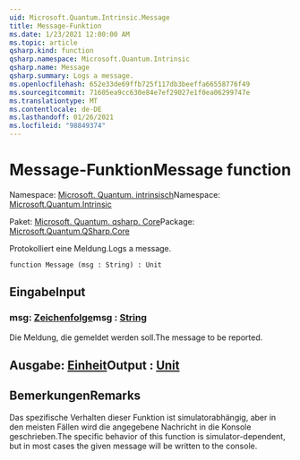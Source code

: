 ```yaml
---
uid: Microsoft.Quantum.Intrinsic.Message
title: Message-Funktion
ms.date: 1/23/2021 12:00:00 AM
ms.topic: article
qsharp.kind: function
qsharp.namespace: Microsoft.Quantum.Intrinsic
qsharp.name: Message
qsharp.summary: Logs a message.
ms.openlocfilehash: 652e33de69ffb725f117db3beeffa66558776f49
ms.sourcegitcommit: 71605ea9cc630e84e7ef29027e1f0ea06299747e
ms.translationtype: MT
ms.contentlocale: de-DE
ms.lasthandoff: 01/26/2021
ms.locfileid: "98849374"
---
```

# <a name="message-function"></a><span data-ttu-id="13888-102">Message-Funktion</span><span class="sxs-lookup"><span data-stu-id="13888-102">Message function</span></span>

<span data-ttu-id="13888-103">Namespace: [Microsoft. Quantum. intrinsisch](xref:Microsoft.Quantum.Intrinsic)</span><span class="sxs-lookup"><span data-stu-id="13888-103">Namespace: [Microsoft.Quantum.Intrinsic](xref:Microsoft.Quantum.Intrinsic)</span></span>

<span data-ttu-id="13888-104">Paket: [Microsoft. Quantum. qsharp. Core](https://nuget.org/packages/Microsoft.Quantum.QSharp.Core)</span><span class="sxs-lookup"><span data-stu-id="13888-104">Package: [Microsoft.Quantum.QSharp.Core](https://nuget.org/packages/Microsoft.Quantum.QSharp.Core)</span></span>


<span data-ttu-id="13888-105">Protokolliert eine Meldung.</span><span class="sxs-lookup"><span data-stu-id="13888-105">Logs a message.</span></span>

```qsharp
function Message (msg : String) : Unit
```


## <a name="input"></a><span data-ttu-id="13888-106">Eingabe</span><span class="sxs-lookup"><span data-stu-id="13888-106">Input</span></span>

### <a name="msg--string"></a><span data-ttu-id="13888-107">msg: [Zeichenfolge](xref:microsoft.quantum.lang-ref.string)</span><span class="sxs-lookup"><span data-stu-id="13888-107">msg : [String](xref:microsoft.quantum.lang-ref.string)</span></span>

<span data-ttu-id="13888-108">Die Meldung, die gemeldet werden soll.</span><span class="sxs-lookup"><span data-stu-id="13888-108">The message to be reported.</span></span>



## <a name="output--unit"></a><span data-ttu-id="13888-109">Ausgabe: [Einheit](xref:microsoft.quantum.lang-ref.unit)</span><span class="sxs-lookup"><span data-stu-id="13888-109">Output : [Unit](xref:microsoft.quantum.lang-ref.unit)</span></span>



## <a name="remarks"></a><span data-ttu-id="13888-110">Bemerkungen</span><span class="sxs-lookup"><span data-stu-id="13888-110">Remarks</span></span>

<span data-ttu-id="13888-111">Das spezifische Verhalten dieser Funktion ist simulatorabhängig, aber in den meisten Fällen wird die angegebene Nachricht in die Konsole geschrieben.</span><span class="sxs-lookup"><span data-stu-id="13888-111">The specific behavior of this function is simulator-dependent, but in most cases the given message will be written to the console.</span></span>